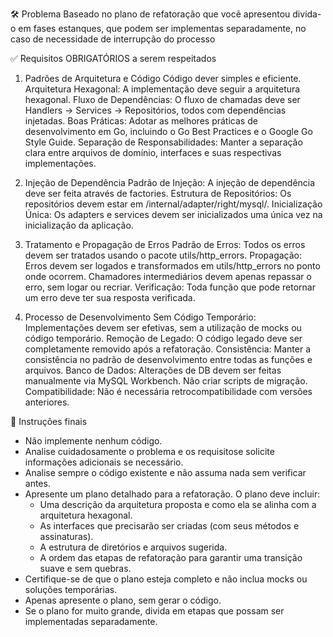 🛠️ Problema
Baseado no plano de refatoração que você apresentou divida-o em fases estanques, que podem ser implementas separadamente, no caso de necessidade de interrupção do processo

✅ Requisitos OBRIGATÓRIOS a serem respeitados
1. Padrões de Arquitetura e Código
Código dever simples e eficiente.
Arquitetura Hexagonal: A implementação deve seguir a arquitetura hexagonal.
Fluxo de Dependências: O fluxo de chamadas deve ser Handlers → Services → Repositórios, todos com dependências injetadas.
Boas Práticas: Adotar as melhores práticas de desenvolvimento em Go, incluindo o Go Best Practices e o Google Go Style Guide.
Separação de Responsabilidades: Manter a separação clara entre arquivos de domínio, interfaces e suas respectivas implementações.

2. Injeção de Dependência
Padrão de Injeção: A injeção de dependência deve ser feita através de factories.
Estrutura de Repositórios: Os repositórios devem estar em /internal/adapter/right/mysql/.
Inicialização Única: Os adapters e services devem ser inicializados uma única vez na inicialização da aplicação.

3. Tratamento e Propagação de Erros
Padrão de Erros: Todos os erros devem ser tratados usando o pacote utils/http_errors.
Propagação:
Erros devem ser logados e transformados em utils/http_errors no ponto onde ocorrem.
Chamadores intermediários devem apenas repassar o erro, sem logar ou recriar.
Verificação: Toda função que pode retornar um erro deve ter sua resposta verificada.

4. Processo de Desenvolvimento
Sem Código Temporário: Implementações devem ser efetivas, sem a utilização de mocks ou código temporário.
Remoção de Legado: O código legado deve ser completamente removido após a refatoração.
Consistência: Manter a consistência no padrão de desenvolvimento entre todas as funções e arquivos.
Banco de Dados: Alterações de DB devem ser feitas manualmente via MySQL Workbench. Não criar scripts de migração.
Compatibilidade: Não é necessária retrocompatibilidade com versões anteriores.


📌 Instruções finais
- Não implemente nenhum código.
- Analise cuidadosamente o problema e os requisitose solicite informações adicionais se necessário.
- Analise sempre o código existente e não assuma nada sem verificar antes.
- Apresente um plano detalhado para a refatoração. O plano deve incluir:
  - Uma descrição da arquitetura proposta e como ela se alinha com a arquitetura hexagonal.
  - As interfaces que precisarão ser criadas (com seus métodos e assinaturas).
  - A estrutura de diretórios e arquivos sugerida.
  - A ordem das etapas de refatoração para garantir uma transição suave e sem quebras.
- Certifique-se de que o plano esteja completo e não inclua mocks ou soluções temporárias.
- Apenas apresente o plano, sem gerar o código.
- Se o plano for muito grande, divida em etapas que possam ser implementadas separadamente.
